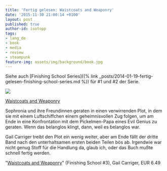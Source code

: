 ```yaml
---
title: 'Fertig gelesen: Waistcoats and Weaponry'
date: '2015-11-30 21:00:14 +0100'
layout: post
published: true
author-id: isotopp
tags:
- lang_de
- book
- media
- review
- steampunk
feature-img: assets/img/background/book.jpg
---
```

Siehe auch [Finishing School Series]({% link _posts/2014-01-19-fertig-gelesen-finishing-school-series.md %}) für #1 und #2 der Serie.

[![](/uploads/2015/11/waistcoats.jpg)](https://www.amazon.de/dp/B00LTUCAKS)

[Waistcoats and Weaponry](https://www.amazon.de/dp/B00LTUCAKS)

Sophronia und ihre Freundinnen geraten in einen verwirrenden Plot, in dem sie mit einem Luftschiffchen einem geheimnisvollen Zug folgen, um am Ende in eine Konfrontation mit dem Pickelmen-Papa eines Evil Genius zu geraten. Wenn das belanglos klingt, dann, weil es belanglos war.

Gail Carriger treibt den Plot ein wenig weiter, aber am Ende fällt der dritte Band nach den unterhaltsamen ersten beiden Teilen bös ab. Irgendwie war nicht genug Stoff für die Handlung da, glaub ich, oder das Buch mußte schnell fertig werden.

"[Waistcoats and Weaponry](https://www.amazon.de/dp/B00LTUCAKS)" (Finishing School #3), Gail Carriger, EUR 6.49
